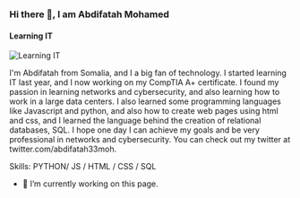
### Hi there 👋, I am Abdifatah Mohamed
#### Learning IT
![Learning IT](https://arturssmirnovs.github.io/github-profile-readme-generator/images/banner.png)

I'm Abdifatah from Somalia, and I a big fan of technology. I started learning IT last year, and I now working on my CompTIA A+ certificate. I found my passion in learning networks and cybersecurity, and also learning how to work in a large data centers. I also learned some programming languages like Javascript and python, and also how to create web pages using html and css, and I learned the language behind the creation of relational databases, SQL. I hope one day I can achieve my goals and be very professional in networks and cybersecurity. You can check out my twitter at twitter.com/abdifatah33moh.

Skills: PYTHON/ JS / HTML / CSS / SQL

- 🔭 I’m currently working on this page. 





<!--
**abdifatah33moh/abdifatah33moh** is a ✨ _special_ ✨ repository because its `README.md` (this file) appears on your GitHub profile.

Here are some ideas to get you started:

- 🔭 I’m currently working on ...
- 🌱 I’m currently learning ...
- 👯 I’m looking to collaborate on ...
- 🤔 I’m looking for help with ...
- 💬 Ask me about ...
- 📫 How to reach me: ...
- 😄 Pronouns: ...
- ⚡ Fun fact: ...
-->
